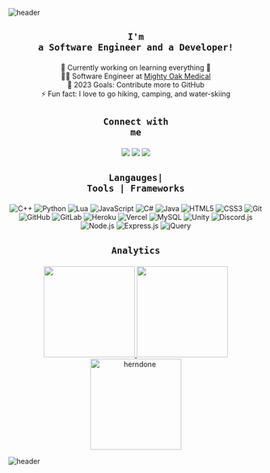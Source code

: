 ![header](https://capsule-render.vercel.app/api?type=waving&color=013208&height=180&section=header&text=Hi%20%20there,%20I'm%20Ethan%20👋!&fontSize=70&animation=fadeIn&fontAlignY=38&fontColor=FFFFFF&descAlignY=51&descAlign=50)

## <p align="center"><code>**I'm a Software Engineer and a Developer!**</code></p>

<div style="text-align: center;">
  <ul style="list-style: none; padding: 0; margin: 0;">
    <li>🔭 Currently working on learning everything 🤣</li>
    <li>👨‍💻 Software Engineer at <a href="https://mightyoakmedical.com/">Mighty Oak Medical</a></li>
    <li>🥅 2023 Goals: Contribute more to GitHub</li>
    <li>⚡ Fun fact: I love to go hiking, camping, and water-skiing</li>
  </ul>
</div>

## <p align="center"><code>**Connect with me**</code></p>

<p align="center">
<a href="https://www.linkedin.com/in/ethan-herndon-8ba950196/"/> <img src="https://img.shields.io/badge/linkedin-%230077B5.svg?&style=for-the-badge&logo=linkedin&logoColor=white"/></a>
<a href="https://discord.gg/heMjATN"/><img src="https://img.shields.io/badge/Discord-5865F2?&style=for-the-badge&logo=discord&logoColor=white"/></a>
<a href="https://www.youtube.com/channel/UCrImlETsN44qo421NOVbo5g"/><img src="https://img.shields.io/badge/YouTube-FF0000?style=for-the-badge&logo=youtube&logoColor=white"/></a>
</p>


## <p align="center"><code>**Langauges| Tools | Frameworks**</code></p>

<div style="text-align: center;">

![C++](https://img.shields.io/badge/c++%20-%2300599C.svg?&style=for-the-badge&logo=c%2B%2B&ogoColor=white)
![Python](https://img.shields.io/badge/python%20-%2314354C.svg?&style=for-the-badge&logo=python&logoColor=white)
![Lua](https://img.shields.io/badge/lua-%232C2D72.svg?&style=for-the-badge&logo=lua&logoColor=white)
![JavaScript](https://img.shields.io/badge/javascript%20-%23323330.svg?&style=for-the-badge&logo=javascript&logoColor=%23F7DF1E)
![C#](https://img.shields.io/badge/c%23%20-%23239120.svg?&style=for-the-badge&logo=c-sharp&logoColor=white)
![Java](https://img.shields.io/badge/java-%23ED8B00.svg?&style=for-the-badge&logo=java&logoColor=white)
![HTML5](https://img.shields.io/badge/html5%20-%23E34F26.svg?&style=for-the-badge&logo=html5&logoColor=white)
![CSS3](https://img.shields.io/badge/css3%20-%231572B6.svg?&style=for-the-badge&logo=css3&logoColor=white)
![Git](https://img.shields.io/badge/git%20-%23F05033.svg?&style=for-the-badge&logo=git&logoColor=white)
![GitHub](https://img.shields.io/badge/github%20-%23121011.svg?&style=for-the-badge&logo=github&logoColor=white)
![GitLab](https://img.shields.io/badge/GitLab-330F63?style=for-the-badge&logo=gitlab&logoColor=white)
![Heroku](https://img.shields.io/badge/heroku%20-%23430098.svg?&style=for-the-badge&logo=heroku&logoColor=white)
![Vercel](https://img.shields.io/badge/vercel%20-%23000000.svg?&style=for-the-badge&logo=vercel&logoColor=white)
![MySQL](https://img.shields.io/badge/mysql-%2300f.svg?&style=for-the-badge&logo=mysql&logoColor=white)
![Unity](https://img.shields.io/badge/unity%20-%23000000.svg?&style=for-the-badge&logo=unity&logoColor=white)
![Discord.js](https://img.shields.io/badge/DISCORD.JS%20-%23593d88.svg?&style=for-the-badge&logo=discord&logoColor=white)
![Node.js](https://img.shields.io/badge/node.js%20-%2343853D.svg?&style=for-the-badge&logo=node.js&logoColor=white)
![Express.js](https://img.shields.io/badge/express.js%20-%23404d59.svg?&style=for-the-badge)
![jQuery](https://img.shields.io/badge/jquery%20-%230769AD.svg?&style=for-the-badge&logo=jquery&logoColor=white)
</div>

## <p align="center"><code>**Analytics**</code></p>
<p align="center">
<a href="https://github.com/HerndonE">
  <img height="180em" src="https://github-readme-stats.herndone.vercel.app/api?username=HerndonE&show_icons=true&hide_border=true&theme=merko" />
  <img height="180em" src="https://github-readme-stats.vercel.app/api/top-langs/?username=HerndonE&layout=compact&hide_border=true&theme=merko" />
  <img height="180em" src="https://github-profile-trophy.vercel.app/?username=herndone&column=-1&theme=gruvbox&no-frame=true" alt="herndone""/></a>
</p>

![header](https://capsule-render.vercel.app/api?type=waving&color=013208&height=100&section=footer)

 <!-- Materials not needed for now
 <img align="center" src="https://github-readme-streak-stats.herokuapp.com/?user=herndone&" alt="herndone"
 
 <img align="left" alt="c++" width="26px" src="https://cdn.jsdelivr.net/npm/simple-icons@3.4.0/icons/cplusplus.svg" />
<img align="left" alt="c#" width="26px" src="https://cdn.jsdelivr.net/npm/simple-icons@3.4.0/icons/csharp.svg" />
<img align="left" alt="Unity" width="26px" src="https://cdn.jsdelivr.net/npm/simple-icons@3.4.0/icons/unity.svg" />
<img align="left" alt="Intellij" width="26px" src="https://cdn.jsdelivr.net/npm/simple-icons@3.4.0/icons/intellijidea.svg" />
<img align="left" alt="Java" width="26px" src="https://cdn.jsdelivr.net/npm/simple-icons@3.4.0/icons/java.svg" />
<img align="left" alt="Lua" width="26px" src="https://cdn.jsdelivr.net/npm/simple-icons@3.4.0/icons/lua.svg" />
<img align="left" alt="Python" width="26px" src="https://cdn.jsdelivr.net/npm/simple-icons@3.4.0/icons/python.svg" />
<img align="left" alt="JavaScript" width="26px" src="https://cdn.jsdelivr.net/npm/simple-icons@3.4.0/icons/javascript.svg" />
<img align="left" alt="Node.js" width="26px" src="https://cdn.jsdelivr.net/npm/simple-icons@3.4.0/icons/node-dot-js.svg" />
<img align="left" alt="HTML5" width="26px" src="https://cdn.jsdelivr.net/npm/simple-icons@3.4.0/icons/html5.svg" />
<img align="left" alt="Git" width="26px" src="https://cdn.jsdelivr.net/npm/simple-icons@3.4.0/icons/git.svg" />
<img align="left" alt="GitHub" width="26px" src="https://cdn.jsdelivr.net/npm/simple-icons@3.4.0/icons/github.svg" />
<img align="left" alt="MySQL" width="26px" src="https://cdn.jsdelivr.net/npm/simple-icons@3.4.0/icons/mysql.svg" />

<p align="left"> <a href="https://github.com/ryo-ma/github-profile-trophy"><img src="https://github-profile-trophy.vercel.app/?username=herndone" alt="herndone" /></a>

[visitors](https://badges.pufler.dev/visits/HerndonE/HerndonE)![years](https://badges.pufler.dev/years/HerndonE)
 -->